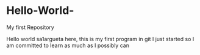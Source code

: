 # Hello-World-
My first Repository 

Hello world sa1argueta here, this is my first program in git
I just started so I am committed to learn as much as I possibly can 

